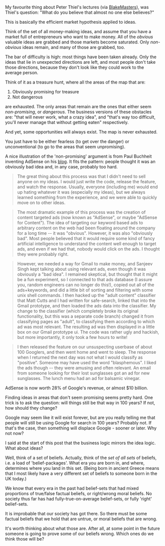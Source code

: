 My favourite thing about Peter Thiel's lectures (via [BlakeMasters](http://blakemasters.tumblr.com/)), was Thiel's question: "What do you believe that almost no one else believes?" 

This is basically the efficient market hypothesis applied to ideas. 

Think of the set of all money-making ideas, and assume that you have a market full of entrepreneurs who want to make money. All of the <i>obvious</i> valuable ideas are grabbed and those markets become saturated. Only <i>non-obvious</i> ideas remain, and many of those are grabbed, too.

The bar of difficulty is high: most things have been taken already. Only the ideas that lie in unexpected directions are left, and most people don't take those directions, because they don't look like they could work to the average person. 

Think of it as a treasure hunt, where all the areas of the map that are:

1.  Obviously promising for treasure
2.  Not dangerous 

are exhausted. The only areas that remain are the ones that either seem <i>non-promising</i>, or <i>dangerous</i>. The business versions of these obstacles are: "that will never work, what a crazy idea", and "that's way too difficult, you'll never manage that without getting eaten" respectively.

And yet, some opportunities will always exist. The map is never exhausted. 

You just have to be either fearless (to get over the danger) or unconventional (to go to the areas that seem unpromising).

A nice illustration of the 'non-promising' argument is from Paul Buchheit inventing AdSense on his [blog](http://paulbuchheit.blogspot.co.uk/2009/01/communicating-with-code.html). It fits the pattern: people thought it was an obviously bad idea and, in any case, probably too hard.

> The great thing about this process was that I didn't need to sell anyone on my ideas. I would just write the code, release the feature, and watch the response. Usually, everyone (including me) would end up hating whatever it was (especially my ideas), but we always learned something from the experience, and we were able to quickly move on to other ideas. 

> The most dramatic example of this process was the creation of content targeted ads (now known as "AdSense", or maybe "AdSense for Content"). The idea of targeting our keyword based ads to arbitrary content on the web had been floating around the company for a long time -- it was "obvious". However, it was also "obviously bad". Most people believed that it would require some kind of fancy artificial intelligence to understand the content well enough to target ads, and even if we had that, nobody would click on the ads. I thought they were probably right.

> However, we needed a way for Gmail to make money, and Sanjeev Singh kept talking about using relevant ads, even though it was obviously a "bad idea". I remained skeptical, but thought that it might be a fun experiment, so I connected to that ads database (I assure you, random engineers can no longer do this!), copied out all of the ads+keywords, and did a little bit of sorting and filtering with some unix shell commands. I then hacked up the "adult content" classifier that Matt Cutts and I had written for safe-search, linked that into the Gmail prototype, and then loaded the ads data into the classifier. My change to the classifier (which completely broke its original functionality, but this was a separate code branch) changed it from classifying pages as "adult", to classifying them according to which ad was most relevant. The resulting ad was then displayed in a little box on our Gmail prototype ui. The code was rather ugly and hackish, but more importantly, it only took a few hours to write! 

> I then released the feature on our unsuspecting userbase of about 100 Googlers, and then went home and went to sleep. The response when I returned the next day was not what I would classify as "positive". Someone may have used the word "blasphemous". I liked the ads though -- they were amusing and often relevant. An email from someone looking for their lost sunglasses got an ad for new sunglasses. The lunch menu had an ad for balsamic vinegar.

AdSense is now worth 28% of Google's revenue, or almost $10 billion.

Finding ideas in areas that don't seem promising seems pretty hard. One trick is to ask the question: will things still be that way in 100 years? If not, how should they change?

Google may seem like it will exist forever, but are you really telling me that people will still be using Google for search in 100 years? Probably not. If that's the case, then something will displace Google - sooner or later. Why not now?

I said at the start of this post that the business logic mirrors the idea logic. What about ideas?

Well, think of a set of beliefs. Actually, think of the <i>set of all sets</i> of beliefs, i.e. a load of 'belief-packages'. What era you are born in, and where, determines where you land in this set. (Being born in ancient Greece means that I most likely have a very different set of beliefs to someone born in the UK today.)

We know that every era in the past had belief-sets that had mixed proportions of true/false factual beliefs, or right/wrong moral beliefs. No society thus far has had fully-true-on-average belief-sets, or fully 'right' belief-sets. 

It is improbable that our society has got there. So there must be some factual beliefs that we hold that are untrue, or moral beliefs that are wrong. 

It's worth thinking about what those are. After all, at some point in the future someone is going to prove some of our beliefs wrong. Which ones do we think those will be?